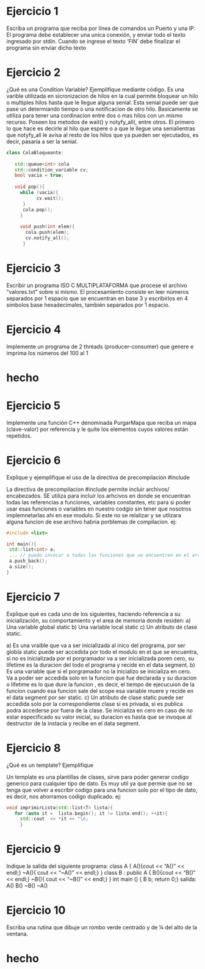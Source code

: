 # Ejercicio 1
Escriba un programa que reciba por línea de comandos un Puerto y una IP. El programa
debe establecer una unica conexión, y enviar todo el texto ingresado por stdin. Cuando
se ingrese el texto ‘FIN’ debe finalizar el programa sin enviar dicho texto
# Ejercicio 2
 ¿Qué es una Condition Variable? Ejemplifique mediante código.
 Es una varible utilizada en sicronizacion de hilos en la cual permite bloquear un hilo o multiples hilos hasta que le llegue alguna senial. Esta senial puede ser que pase un determiando tiempo o  una notificacion de otro hilo. Basicamente se utiliza para tener una cordinacion entre dos o mas hilos con un mismo recurso. 
 Poseen los metodos de wait() y notyfy_all(, entre otros. El primero lo que hace es decirle al hilo que espere o a que le llegue una senialientras que notyfy_all le avisa al resto de los hilos que ya pueden ser ejecutados, es decir, pasaria a ser la senial. 
 ```C++
 class ColaBloqueante:
    
    std::queue<int> cola
    std::condition_variable cv;
    bool vacia = true;
    
    void pop(){
      while (vacia){
            cv.wait();
       }
       cola.pop();
      }
      
      void push(int elem){
        cola.push(elem);
        cv.notify_all();
       }
 ``` 
 # Ejercicio 3
  Escribir un programa ISO C MULTIPLATAFORMA que procese el archivo “valores.txt” sobre
sí mismo. El procesamiento consiste en leer números separados por 1 espacio que se
encuentran en base 3 y escribirlos en 4 símbolos base hexadecimales, también separados
por 1 espacio.

# Ejercicio 4
Implemente un programa de 2 threads (producer-consumer) que genere e imprima los
números del 100 al 1

# hecho

# Ejercicio 5
Implemente una función C++ denominada PurgarMapa que reciba un mapa (clave-valor)
por referencia y le quite los elementos cuyos valores están repetidos.
    
# Ejercicio 6
Explique y ejemplifique el uso de la directiva de precompilación #include

La directiva de precompilacion #include permite incluir archivos/ encabezados. SE utiliza para incluir los arhcivos en donde se encuentran todas las referencias a funciones, variables constantes, etc para si poder usar esas funciones o variables en nuestro codgio sin tener que nosotros implemnetarlas ahi en ese modulo. Si este no se relalizar y se utlizara alguna funcion de ese archivo habria porblemas de compilacion. 
ej:
```C++
#include <list>

int main(){
 std::list<int> a;
 ... // puedo invocar a todas las funciones que se encuentren en el archivo list declaradas.
 a.push_back();
 a.size();
}
```

# Ejercicio 7
Explique qué es cada uno de los siguientes, haciendo referencia a su inicialización, su
comportamiento y el area de memoria donde residen:
a) Una variable global static
b) Una variable local static
c) Un atributo de clase static.

a) Es una vraible que va a ser inicializada al inico del programa, por ser globla static puede ser accedida por todo el modulo en el que se encuentra, si no es inicializada por el porgramador va a ser inicializada poren cero, su lifetime es la duracion del todo el programa y recide en el data segment.
b) Es una variable que si el porgramador no la inicializo se inicializa en cero. Va a poder ser accedida solo en la funcion que fue declarada y su duracion o lifetime es lo que dure la funcion , es decir, el tiempo de ejecucuion de la funcion cuando esa funcion sale del scope esa variable muere y recide en el data segment por ser static. 
c) Un atributo de clase static puede ser accedida solo por la correspondiente clase si es privada, si es publica podra accederse por fuera de la clase. Se inicializa en cero en caso de no estar especificado su valor inicial, su duracion es hasta que se invoque al destructor de la instacia y recibe en el data segment. 

# Ejercicio 8
¿Qué es un template? Ejemplifique

Un template es una plantillas de clases, sirve para poder generar codigo generico para cualquier tipo de dato. Es muy util ya que permie que no se tenga que volver a escribir codigo para una funcion solo por el tipo de dato, es decir, nos ahorramos codigo duplicado. 
ej:
```C++
void imprimirLista(std::list<T> lista){
   for (auto it =  lista.begin(); it != lista.end(); ++it){
     std::cout  << *it << "\n;
     }
```
# Ejercicio 9
 Indique la salida del siguiente programa:
class A { A(){cout << “A()” << endl;} ~A(){ cout << “~A()” << endl;} }
class B : public A { B(){cout << “B()” << endl;} ~B(){ cout << “~B()” << endl;} }
int main () { B b; return 0;}
salida:
A()
B()
~B()
~A()

# Ejercicio 10
Escriba una rutina que dibuje un rombo verde centrado y de ¼ del alto de la ventana.
# hecho

